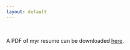 ```yaml
---
layout: default
---
```


<br>

A PDF of myr resume can be downloaded [here](http://maria-antoniak.github.io/maria_antoniak.pdf).

<br><br>

<!-- ---

## EDUCATION

### Cornell University  
PhD in [Information Science](https://www.infosci.cornell.edu/)  
August 2016 - Present  
* Advisor: David Mimno  

<br>

### University of Washington  
MS in [Computational Linguistics](http://www.compling.uw.edu/)  
June 2013 - December 2014  
* Advisor: Fei Xia  
* Thesis: *Extracting Topically Related Synonyms from Twitter*

<br>

### University of Notre Dame  
BA in [Program of Liberal Studies](http://pls.nd.edu/)  
August 2007 - May 2011  
* Advisor: Bernd Goehring
* [Glynn Family Honors Program](https://glynnhonors.nd.edu/)

<br>

---

## INDUSTRY EXPERIENCE

### Microsoft
Research Intern  
Redmond, WA  
May - August 2018  
* Mentor: Ranjani Ramamurthy
*  Worked on Project EmpowerMD (production of an automated medical scribe) and focused on unsupervised extractive summarization of a small dataset of clinical dialogues.

### Rakuten  
Software Engineering Intern  
Seattle, WA  
May - August 2017  
* Investigated implications of imbalance of gender labels for products in the Rakuten Catalog.
* Developed training data and a classifier for product gender labels while restricting the classifier's use based on ethical considerations for each category of products.
* Developed an anomaly detection system to discover mislabeled training data.

### MAANA
Data Scientist  
Seattle, WA  
December 2014 - May 2016  
* Led the data science design and implementation of successful proof-of-concept projects for Fortune 100 companies (e.g. Shell, GE, Chevron), using various NLP and ML techniques.
* Created a custom named entity recognition and normalization system for messy, technical text using bootstrapping and word embeddings.
* Constructed a query expansion and completion search system for the core product.
* Implemented the NLP sections of a Scala machine learning pipeline for the core product.

<br>

### Pacific Northwest National Laboratory
National Security Intern  
Seattle, WA  
July - December 2014  
* Researched automatic synonym extraction for Twitter to boost performance for paraphrase detection.
* Implemented two baseline systems for paraphrase detection using SVM models trained using machine translation metrics, a reweighting scheme (TF-KLD), and non-negative matrix factorization (NMF).
* Supported other NLP software development projects, including sentiment analysis, topic modeling, and data extraction.

<br>

### Pacific Northwest National Laboratory
Mobile App Developer Intern  
Richland, WA  
June - August 2013  
* Designed, created, and presented FoodFeed, a foodborne illness tracking application that won PNNL’s biosurveillance mobile app competition.
* Developed the front-end of the Android application for Nexus 4 and 7.
* Scraped and indexed public health data from FDA and CDC using Solr/Lucene.

<br>

---

## TEACHING EXPERIENCE

### Ukrainian Catholic University   
English Teacher  
Lviv, Ukraine  
August 2011 - July 2012  
* Taught English to university students and seminarians.
* Led the university’s English club and organized activities for 100+ students.

<br>

### Humanities Spring  
Teaching Assistant  
Assisi, Italy  
Summers 2010 & 2011  
* Taught a poetry and creative writing course for high school students.
* Assisted courses in Latin, Greek, art history, opera, and classic literature.
* Led student excursions to historical sites in Umbria and Tuscany.

<br>

### First Year Writing Tutorial, University of Notre Dame  
Teaching Assistant  
Notre Dame, IN  
September 2010 - May 2011  
* Taught university-level writing skills to a core group of struggling freshmen.
* Conducted both individual sessions (6-8 per week) and either assisted or led weekly group sessions.
* Worked one-on-one with high profile athletes (ND Football) and ESL students.

<br>

### Writing Center, University of Notre Dame   
Writing Tutor  
Notre Dame, IN  
September 2008 - May 2011  
* Directed 70+ discussion-based consultations per semester with individual students.
* Led specialized workshops for grant applicants.
* Completed one semester training course, with continued monthly training led by experts in various writing styles and disciplines (e.g. chemistry, philosophy, ESL).

<br>

---

## SERVICE

* 2017-2018 Information Science Graduate Student Association (ISGSA) Vice President

<br>

---

## SKILLS

### Computer Languages

Python (primary), Java (secondary), C++ (some experience), Scala (some experience)

### Python Stack

spaCy, Gensim, scikit-learn, pandas, SciPy, NumPy, PySpark

### Other Toolkits

Mallet, Stanford CoreNLP, NLTK, openNLP, Solr/Lucene

### Human Languages

English (native), French (intermediate), Ukrainian (beginning), Italian (beginning), Russian (beginning

<br>

---

## PUBLICATIONS

* Maria Antoniak and David Mimno. "Evaluating the Stability of Embedding-based Word Similarities." *Transactions of the Association for Computational Linguistics (TACL)*. 2018.
* Maria Antoniak, Jeff Dagliesh, and Justin Lo. ”Natural Language Processing Techniques on Oil and Gas Drilling Data.” *SPE Intelligent Energy Conference and Exhibition*. 2016.
* Maria Antoniak, Eric Bell, and Fei Xia. ”Leveraging Paraphrase Labels to Extract Synonyms from Twitter.” *The Twenty-Eighth International Florida Artificial Intelligence Research Society Conference*. 2015.

<br>

---

## POSTERS

* Maria Antoniak, Eric Bell, and Fei Xia. ”Extracting Topically Related Synonyms from Twitter.” In *Workshop for Women in Machine Learning (WiML)*, collocated with *NIPS 2015*.

<br>

---

## HONORS & AWARDS

* 2016 Information Science Fellowship, Cornell University
* 2013 1st Place, PNNL Bio-surveillance Mobile App Development Competition
* 2010 Editorial Board Member, Notre Dame Journal of Undergraduate Research
* 2007 Glynn Family Honors Program, University of Notre Dame
* 2007 National Merit Scholar, National Merit Scholarship Program

<br>

---

## OTHER ACADEMIC EXPERIENCE

Lisbon Machine Learning Summer School (LxMLS), July 2016   

<br>
<br> -->
